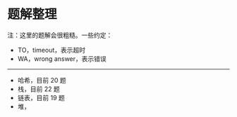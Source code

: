 # 题解整理

注：这里的题解会很粗糙。一些约定：
- TO，timeout，表示超时
- WA，wrong answer，表示错误

---

- 哈希，目前 20 题
- 栈，目前 22 题
- 链表，目前 19 题
- 堆，
